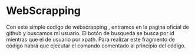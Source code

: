 # WebScrapping
Con este simple codigo de webscrapping , entramos en la pagina oficial de github y buscamos mi usuario. El botón de busqueda se busca por id mientras que el de usuario por xpath.
Para realizar este fragmento de código habrá que ejecutar el comando comentado al principio del código.
